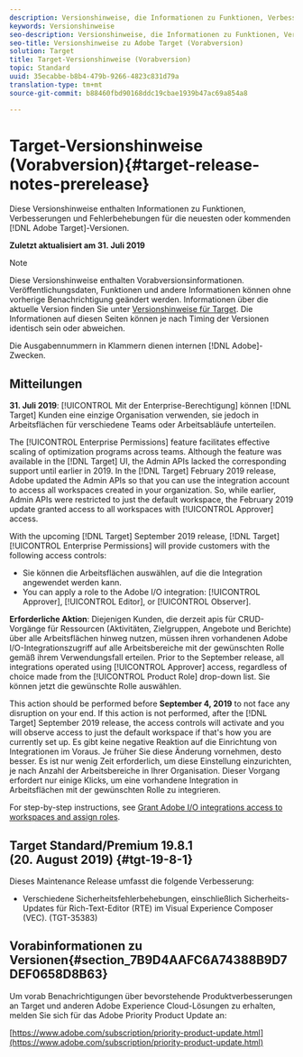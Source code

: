 ```yaml
---
description: Versionshinweise, die Informationen zu Funktionen, Verbesserungen und Fehlerbehebungen für die neuesten oder kommenden [! DNL Adobe Target] veröffentlicht.
keywords: Versionshinweise
seo-description: Versionshinweise, die Informationen zu Funktionen, Verbesserungen und Fehlerbehebungen für die neuesten oder kommenden [! DNL Adobe Target] veröffentlicht.
seo-title: Versionshinweise zu Adobe Target (Vorabversion)
solution: Target
title: Target-Versionshinweise (Vorabversion)
topic: Standard
uuid: 35ecabbe-b8b4-479b-9266-4823c831d79a
translation-type: tm+mt
source-git-commit: b88460fbd90168ddc19cbae1939b47ac69a854a8

---
```



# Target-Versionshinweise (Vorabversion){#target-release-notes-prerelease}

Diese Versionshinweise enthalten Informationen zu Funktionen, Verbesserungen und Fehlerbehebungen für die neuesten oder kommenden [!DNL Adobe Target]-Versionen.

**Zuletzt aktualisiert am 31. Juli 2019**

>[!NOTE]
>
>Diese Versionshinweise enthalten Vorabversionsinformationen. Veröffentlichungsdaten, Funktionen und andere Informationen können ohne vorherige Benachrichtigung geändert werden. Informationen über die aktuelle Version finden Sie unter [Versionshinweise für Target](release-notes.md). Die Informationen auf diesen Seiten können je nach Timing der Versionen identisch sein oder abweichen.
>
>Die Ausgabennummern in Klammern dienen internen [!DNL Adobe]-Zwecken.

## Mitteilungen

**31. Juli 2019**: [!UICONTROL Mit der Enterprise-Berechtigung] können [!DNL Target] Kunden eine einzige Organisation verwenden, sie jedoch in Arbeitsflächen für verschiedene Teams oder Arbeitsabläufe unterteilen.

The [!UICONTROL Enterprise Permissions] feature facilitates effective scaling of optimization programs across teams. Although the feature was available in the [!DNL Target] UI, the Admin APIs lacked the corresponding support until earlier in 2019. In the [!DNL Target] February 2019 release, Adobe updated the Admin APIs so that you can use the integration account to access all workspaces created in your organization. So, while earlier, Admin APIs were restricted to just the default workspace, the February 2019 update granted access to all workspaces with [!UICONTROL Approver] access.

With the upcoming [!DNL Target] September 2019 release, [!DNL Target] [!UICONTROL Enterprise Permissions] will provide customers with the following access controls:

* Sie können die Arbeitsflächen auswählen, auf die die Integration angewendet werden kann.
* You can apply a role to the Adobe I/O integration: [!UICONTROL Approver], [!UICONTROL Editor], or [!UICONTROL Observer].

**Erforderliche Aktion**: Diejenigen Kunden, die derzeit apis für CRUD-Vorgänge für Ressourcen (Aktivitäten, Zielgruppen, Angebote und Berichte) über alle Arbeitsflächen hinweg nutzen, müssen ihren vorhandenen Adobe I/O-Integrationszugriff auf alle Arbeitsbereiche mit der gewünschten Rolle gemäß ihrem Verwendungsfall erteilen. Prior to the September release, all integrations operated using [!UICONTROL Approver] access, regardless of choice made from the [!UICONTROL Product Role] drop-down list. Sie können jetzt die gewünschte Rolle auswählen.

This action should be performed before **September 4, 2019** to not face any disruption on your end. If this action is not performed, after the [!DNL Target] September 2019 release, the access controls will activate and you will observe access to just the default workspace if that's how you are currently set up. Es gibt keine negative Reaktion auf die Einrichtung von Integrationen im Voraus. Je früher Sie diese Änderung vornehmen, desto besser. Es ist nur wenig Zeit erforderlich, um diese Einstellung einzurichten, je nach Anzahl der Arbeitsbereiche in Ihrer Organisation. Dieser Vorgang erfordert nur einige Klicks, um eine vorhandene Integration in Arbeitsflächen mit der gewünschten Rolle zu integrieren.

For step-by-step instructions, see [Grant Adobe I/O integrations access to workspaces and assign roles](/help/administrating-target/c-user-management/property-channel/configure-adobe-io-integration.md).

## Target Standard/Premium 19.8.1 (20. August 2019) {#tgt-19-8-1}

Dieses Maintenance Release umfasst die folgende Verbesserung:

* Verschiedene Sicherheitsfehlerbehebungen, einschließlich Sicherheits-Updates für Rich-Text-Editor (RTE) im Visual Experience Composer (VEC). (TGT-35383)

## Vorabinformationen zu Versionen{#section_7B9D4AAFC6A74388B9D7DEF0658D8B63}

Um vorab Benachrichtigungen über bevorstehende Produktverbesserungen an Target und anderen Adobe Experience Cloud-Lösungen zu erhalten, melden Sie sich für das Adobe Priority Product Update an:

[https://www.adobe.com/subscription/priority-product-update.html](https://www.adobe.com/subscription/priority-product-update.html)
